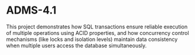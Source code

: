 # ADMS-4.1
This project demonstrates how SQL transactions ensure reliable execution of multiple operations using ACID properties, and how concurrency control mechanisms (like locks and isolation levels) maintain data consistency when multiple users access the database simultaneously.
